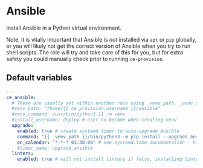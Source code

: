 # Ansible
Install Ansible in a Python virtual environment.

Note, it is vitally important that Ansible is *not* installed via `apt` or `pip` globally, or you will likely not get the correct version of Ansible when you try to run shell scripts. The role will try and take care of this for you, but for extra safety you could manually check prior to running `ce-provision`.

<!--TOC-->
<!--ENDTOC-->

<!--ROLEVARS-->
## Default variables
```yaml
---
ce_ansible:
  # These are usually set within another role using _venv_path, _venv_command and _venv_install_username but can be overridden.
  #venv_path: "/home/{{ ce_provision.username }}/ansible"
  #venv_command: /usr/bin/python3.11 -m venv
  #install_username: deploy # user to become when creating venv
  upgrade:
    enabled: true # create systemd timer to auto-upgrade Ansible
    command: "{{ _venv_path }}/bin/python3 -m pip install --upgrade ansible" # if you set venv_path above then set it here too
    on_calendar: "*-*-* 01:30:00" # see systemd.time documentation - https://www.freedesktop.org/software/systemd/man/latest/systemd.time.html#Calendar%20Events
    #timer_name: upgrade_ansible
  linters:
    enabled: true # will not install linters if false, installing linters breaks cloud-init

```

<!--ENDROLEVARS-->
